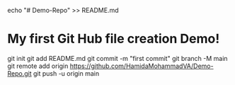 echo "# Demo-Repo" >> README.md
# My first Git Hub file creation Demo!
git init
git add README.md
git commit -m "first commit"
git branch -M main
git remote add origin https://github.com/HamidaMohammadVA/Demo-Repo.git
git push -u origin main
